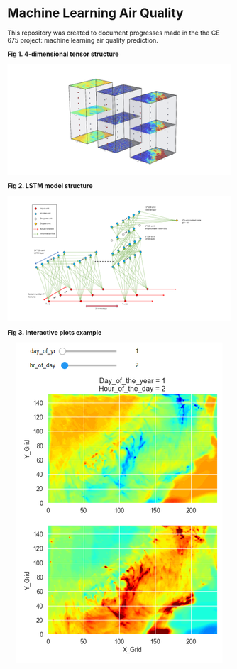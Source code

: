 # Machine Learning Air Quality

This repository was created to document progresses made in the the CE 675 project: machine learning air quality prediction.

**Fig 1. 4-dimensional tensor structure**
<p align="center">
  <img src="Images/Model_Structure_1.PNG">
</p>

**Fig 2. LSTM model structure**
<p align="center">
  <img src="Images/Model_Structure_2.png">
</p>

**Fig 3. Interactive plots example**
<p align="center">
  <img src="Images/Widget.png">
</p>
